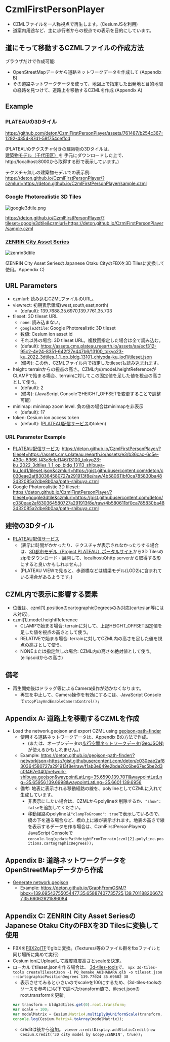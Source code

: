 # CzmlFirstPersonPlayer

* CZMLファイルを一人称視点で再生します。(CesiumJSを利用)
* 道案内用途など、主に歩行者からの視点での表示を目的にしています。

## 道にそって移動するCZMLファイルの作成方法

ブラウザだけで作成可能:
* OpenStreetMapデータから道路ネットワークデータを作成して (Appendix B)
* その道路ネットワークデータを使って、地図上で指定した出発地と目的地間の経路を見つけて、道路上を移動するCZMLを作成 (Appendix A)

## Example
### PLATEAUの3Dタイル
https://github.com/deton/CzmlFirstPersonPlayer/assets/761487/b254c367-1292-4354-87d1-58f754ceffcd

(PLATEAUのテクスチャ付きの建築物の3Dタイルは、
[建築物モデル（千代田区）](https://www.geospatial.jp/ckan/dataset/plateau)を
手元にダウンロードした上で、http://localhost:8000から取得する形で表示しています。)

テクスチャ無しの建築物モデルでの表示例:
https://deton.github.io/CzmlFirstPersonPlayer/?czmlurl=https://deton.github.io/CzmlFirstPersonPlayer/sample.czml

### Google Photorealistic 3D Tiles

![google3dtile.png](https://github.com/deton/CzmlFirstPersonPlayer/assets/761487/18d4a062-e8b3-49bb-a819-9b10e92bcd27)

https://deton.github.io/CzmlFirstPersonPlayer/?tileset=google3dtile&czmlurl=https://deton.github.io/CzmlFirstPersonPlayer/sample.czml

### [ZENRIN City Asset Series](https://www.zenrin.co.jp/contents/product/service/3d/asset/)

![zenrin3dtile](https://github.com/deton/CzmlFirstPersonPlayer/assets/761487/8c506870-addc-467d-af10-57d65f3b4630)

(ZENRIN City Asset SeriesのJapanese Otaku CityのFBXを3D Tilesに変換して使用。Appendix C)

## URL Parameters
* czmlurl: 読み込むCZMLファイルのURL。
* viewrect: 初期表示領域(west,south,east,north)
  * (default): 139.7688,35.6970,139.7761,35.703
* tileset: 3D tileset URL
  * `none`: 読み込まない。
  * `google3dtile`: Google Photorealistic 3D tileset
  * 数値: Cesium ion asset id
  * それ以外の場合: 3D tileset URL。複数回指定した場合は全て読み込む。
  * (default): https://assets.cms.plateau.reearth.io/assets/aa/ecf312-95c2-4e24-8351-642f27e447b6/13100_tokyo23-ku_2022_3dtiles_1_1_op_bldg_13101_chiyoda-ku_lod1/tileset.json
  * (備考): この他、CZMLファイル内で指定したtilesetも読み込まれます。
* height: terrainからの視点の高さ。CZML内のmodel.heightReferenceがCLAMPで始まる場合、terrainに対してこの固定値を足した値を視点の高さとして使う。
  * (default): 2
  * (備考): (JavaScript ConsoleでHEIGHT_OFFSETを変更することで調整可能)
* minimap: minimap zoom level. 負の値の場合はminimapを非表示
  * (default): 17
* token: Cesium ion access token
  * (default): ([PLATEAU配信サービス](https://github.com/Project-PLATEAU/plateau-streaming-tutorial/blob/main/terrain/plateau-terrain-streaming.md#21-%E3%82%A2%E3%82%AF%E3%82%BB%E3%82%B9%E3%83%88%E3%83%BC%E3%82%AF%E3%83%B3%E5%8F%8A%E3%81%B3%E3%82%A2%E3%82%BB%E3%83%83%E3%83%88id)のtoken)

### URL Parameter Example
* [PLATEAU配信サービス](https://github.com/Project-PLATEAU/plateau-streaming-tutorial): https://deton.github.io/CzmlFirstPersonPlayer/?tileset=https://assets.cms.plateau.reearth.io/assets/e3/b36cac-6c5e-430c-8366-f43e8efcf146/13100_tokyo23-ku_2022_3dtiles_1_1_op_bldg_13113_shibuya-ku_lod1/tileset.json&czmlurl=https://gist.githubusercontent.com/deton/c030eae2af830364580727a291913f8e/raw/4b580611bf0ca785830ba483d32085a2dbe8b0aa/path-shibuya.czml
* Google Photorealistic 3D tileset: https://deton.github.io/CzmlFirstPersonPlayer/?tileset=google3dtile&czmlurl=https://gist.githubusercontent.com/deton/c030eae2af830364580727a291913f8e/raw/4b580611bf0ca785830ba483d32085a2dbe8b0aa/path-shibuya.czml

## 建物の3Dタイル
* [PLATEAU配信サービス](https://github.com/Project-PLATEAU/plateau-streaming-tutorial/blob/main/3d-tiles/plateau-3dtiles-streaming.md#4-%E9%85%8D%E4%BF%A1%E3%83%87%E3%83%BC%E3%82%BF3d-tiles%E4%B8%80%E8%A6%A7)
  * (表示に時間がかかったり、テクスチャが表示されなかったりする場合は、[3D都市モデル（Project PLATEAU）ポータルサイト](https://www.geospatial.jp/ckan/dataset/plateau)から3D Tilesのzipをダウンロード・展開して、localhostのhttp serverから取得する形にすると良いかもしれません。)
  * (PLATEAU VIEWで見ると、歩道橋などは橋梁モデル(LOD2)に含まれている場合があるようです。)

## CZML内で表示に影響する要素
* 位置は、czml[1].positionのcartographicDegreesのみ対応(cartesian等には未対応)。
* czml[1].model.heightReference
  * CLAMPで始まる場合: terrainに対して、上記HEIGHT_OFFSET固定値を足した値を視点の高さとして使う。
  * RELATIVEで始まる場合: terrainに対してCZML内の高さを足した値を視点の高さとして使う。
  * NONEまたは指定無しの場合: CZML内の高さを絶対値として使う。(ellipsoidからの高さ)

## 備考
* 再生開始後はドラッグ等によるCamera操作が効かなくなります。
  * 再生を中止して、Camera操作を有効にするには、JavaScript Consoleで`stopPlayAndEnableCameraControl();`

## Appendix A: 道路上を移動するCZMLを作成
* Load the network.geojson and export CZML using [geojson-path-finder](https://github.com/deton/geojson-path-finder)
  * 使用する道路ネットワークデータは、Appendix Bの方法で作成。
    * (または、オープンデータの[歩行空間ネットワークデータ(GeoJSON)](https://www.geospatial.jp/ckan/dataset/0401)が使えるかもしれません。)
  * Example: https://deton.github.io/geojson-path-finder/?networkjson=https://gist.githubusercontent.com/deton/c030eae2af830364580727a291913f8e/raw/f1ab3e649e2bde20c6be67ec5be2d3c0f467e040/network-shibuya.geojson&waypointLatLng=35.6590,139.7011&waypointLatLng=35.65956,139.6998&waypointLatLng=35.6601,139.6956
  * 備考: 地表に表示される移動経路の線を、polylineとしてCZMLに入れて生成しています。
    * 非表示にしたい場合は、CZMLからpolylineを削除するか、`"show": false`を追加してください。
    * 移動経路のpolylineは`"clampToGround": true`で表示しているので、橋の下を通る場合など、橋の上に線が表示されます。地表の高さで線を表示するデータを作る場合は、CzmlFirstPersonPlayerのJavaScript Consoleで`console.log(updatePathHeightFromTerrain(czml[2].polyline.positions.cartographicDegrees));`

## Appendix B: 道路ネットワークデータをOpenStreetMapデータから作成
* [Generate network.geojson](https://github.com/deton/GraphFromOSM)
  * Example: https://deton.github.io/GraphFromOSM/?bbox=139.69543755054477,35.65887407735725,139.7011882066727,35.66062621586084

## Appendix C: ZENRIN City Asset SeriesのJapanese Otaku CityのFBXを3D Tilesに変換して使用
* FBXを[FBX2glTF](https://github.com/godotengine/FBX2glTF)でglbに変換。(Textures/等のファイル群をfbxファイルと同じ場所に集めて実行)
* Cesium ionにUploadして緯度経度高さとscaleを決定。
* ローカルでtileset.jsonを作る場合は、
  [3d-tiles-tools](https://github.com/CesiumGS/3d-tiles-tools#createtilesetjson)で、
  `npx 3d-tiles-tools createTilesetJson -i PQ_Remake_AKIHABARA.glb -o tileset.json --cartographicPositionDegrees 139.77024 35.69602 38`
  * 表示させてみると小さいのでscaleを100にするため、(3d-tiles-toolsのソースを参考に)以下で調べたtransform値で、tileset.jsonのroot.transformを更新。
  ```js
  var transform = bldg3dtiles.get(0).root.transform;
  var scale = 100;
  var modelMatrix = Cesium.Matrix4.multiplyByUniformScale(transform, scale, new Cesium.Matrix4());
  console.log(Cesium.Matrix4.toArray(modelMatrix));
  ```
  * creditは後から追加。
  `viewer.creditDisplay.addStaticCredit(new Cesium.Credit('3D city model by &copy;ZENRIN', true));`
